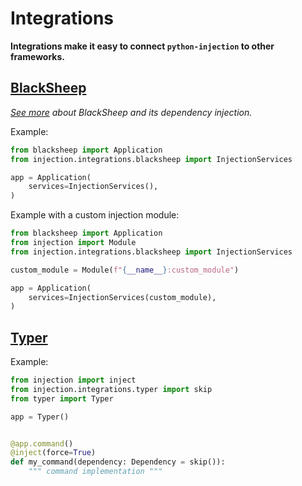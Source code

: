# Integrations

**Integrations make it easy to connect `python-injection` to other frameworks.**

## [BlackSheep](https://github.com/Neoteroi/BlackSheep)

_[See more](https://www.neoteroi.dev/blacksheep/dependency-injection) about BlackSheep and its dependency injection._

Example:

```python
from blacksheep import Application
from injection.integrations.blacksheep import InjectionServices

app = Application(
    services=InjectionServices(),
)
```

Example with a custom injection module:

```python
from blacksheep import Application
from injection import Module
from injection.integrations.blacksheep import InjectionServices

custom_module = Module(f"{__name__}:custom_module")

app = Application(
    services=InjectionServices(custom_module),
)
```

## [Typer](https://github.com/tiangolo/typer)

Example:

```python
from injection import inject
from injection.integrations.typer import skip
from typer import Typer

app = Typer()


@app.command()
@inject(force=True)
def my_command(dependency: Dependency = skip()):
    """ command implementation """
```
